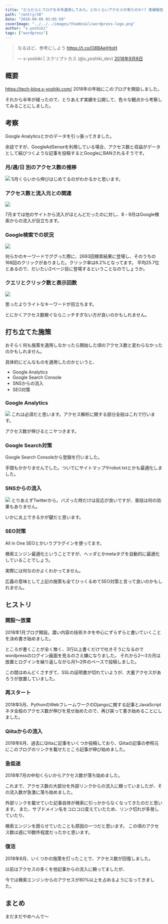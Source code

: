 ```yaml
---
title: "だらだらとブログを半年運用してみた。どのくらいアクセスが来たのか!? 実績報告"
path: "/entry/38"
date: "2018-09-09 03:05:59"
coverImage: "../../../images/thumbnail/wordpress-logo.png"
author: "s-yoshiki"
tags: ["wordpress"]
---
```


<blockquote class="twitter-tweet" data-lang="ja">

<p lang="ja" dir="ltr">なるほど、参考にしよう <a href="https://t.co/O8BAejHtoH">https://t.co/O8BAejHtoH</a>

— s-yoshiki | スクリプトカス (@s_yoshiki_dev) <a href="https://twitter.com/s_yoshiki_dev/status/1038461903956193281?ref_src=twsrc%5Etfw">2018年9月8日</a>

</blockquote>
<script async="" src="https://platform.twitter.com/widgets.js" charset="utf-8"></script>

## 概要

https://tech-blog.s-yoshiki.com/
2018年の年始にこのブログを開設しました。

それから半年が経ったので、とりあえず実績を公開して、色々な観点から考察してみることにしました。

## 考察

Google Analyticsとかのデータを引っ張ってきました。

余談ですが、GoogleAdSenseを利用している場合、アクセス数と収益がデータとして結びつくような記事を投稿するとGoogleにBANされるそうです。

### 月/週/日 別のアクセス数の推移

<img src="https://pbs.twimg.com/media/DmlnaO0U0AAcwPV.jpg">
5月くらいから伸びはじめてるのがわかるかと思います。

### アクセス数と流入元との関連

<img src="https://pbs.twimg.com/media/DmlnYE3UUAAcUAT.jpg">

7月までは他のサイトから流入がほとんどだったのに対し、8・9月はGoogle検索からの流入が目立ちます。

### Google検索での状況

<img src="https://pbs.twimg.com/media/DmlncJ2UUAAl7ER.jpg">

何らかのキーワードでググった際に、2693回検索結果に登場し、そのうちの168回のクリックがありました。クリック率は6.2%となってます。
平均25.7位とあるので、だいたい2ページ目に登場するということなのでしょうか。

### クエリとクリック数と表示回数

<img src="https://pbs.twimg.com/media/Dmlndz7U4AAeccc.jpg">

思ったよりライトなキーワードが目立ちます。

とにかくアクセス数稼ぐならニッチすぎない方が良いのかもしれません。

## 打ち立てた施策

おそらく何も施策を適用しなかったら開始した頃のアクセス数と変わらなかったのかもしれません。

具体的にどんなものを適用したのかというと、

<ul>
<li>Google Analytics</li>
<li>Google Search Console</li>
<li>SNSからの流入</li>
<li>SEO対策</li>
</ul>

### Google Analytics

<img src="https://lh3.googleusercontent.com/JyFKFXvek5tgUMhZh4FhBrlSKKoq74s53I91nfXdMLJNHg8WzOPSS8DSog4V0FUJOA">
これは必須だと思います。アクセス解析に関する部分全般はこれで行います。

アクセス数が伸びるとニヤつきます。

### Google Search対策

Google Search Consoleから登録を行いました。

手間もかかりませんでした。ついでにサイトマップやrobot.txtとかも最適化しました。

### SNSからの流入

<img src="http://pngimg.com/uploads/twitter/twitter_PNG13.png">
とりあえずTwitterから。バズった時だけは反応が良いですが、普段は何の効果もありません。

いかに炎上できるかが鍵だと思います。

### SEO対策

All in One SEOとかいうプラグインを使ってます。

検索エンジン最適化ということですが、ヘッダとかmetaタグを自動的に最適化していることでしょう。

実際には何なのかよくわかってません。

広義の意味として上記の施策も全てひっくるめてSEO対策と言って良いのかもしれません。

## ヒストリ

### 開設〜放置

2018年1月ブログ開設。濃い内容の技術ネタを中心にずらずらと書いていくことを決め書き始めました。

ところが書くことが全く無く、3行以上書くだけで吐きそうになるのでwordpressのログイン画面を見るのさえ嫌になりました。
それから2〜3カ月は放置とログインを繰り返しながら月1~2件のペースで投稿しました。

この間はめんどくさすぎて、SSLの証明書が切れていようが、大量アクセスがあろうが放置していました。

### 再スタート

2018年5月、PythonのWebフレームワークのDjangoに関する記事とJavaScriptネタ全般のアクセス数が伸びを見せ始めたので、再び戻って書き始めることにしました。

### Qiitaからの流入

2018年6月、過去にQiitaに記事をいくつか投稿しており、Qiitaの記事の参照元にこのブログのリンクを載せたところ記事が伸び始めました。

### 急低迷

2018年7月の中旬くらいからアクセス数が落ち始めました。

これまで、アクセス数の大部分を外部リンクからの流入に頼っていましたが、その流入数が急激に落ち始めました。

外部リンクを載せていた記事自体が検索に引っかからなくなってきたのだと思います。
また、サブドメイン名をコロコロ変えていたため、リンク切れが多発していたり、

検索エンジンを困らせていたことも原因の一つだと思います。
この頃のアクセス数は週に10数件程度だったかと思います。

### 復活

2018年8月、いくつかの施策を打ったことで、アクセス数が回復しました。

以前はアクセスの多くを他記事からの流入に頼ってましたが、

今では検索エンジンからのアクセスが80%以上を占めるようになってきました。

## まとめ

まだまだやめへんで〜
